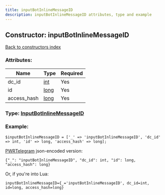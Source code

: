 ```yaml
---
title: inputBotInlineMessageID
description: inputBotInlineMessageID attributes, type and example
---
```

## Constructor: inputBotInlineMessageID  
[Back to constructors index](index.md)



### Attributes:

| Name     |    Type       | Required |
|----------|---------------|----------|
|dc\_id|[int](../types/int.md) | Yes|
|id|[long](../types/long.md) | Yes|
|access\_hash|[long](../types/long.md) | Yes|



### Type: [InputBotInlineMessageID](../types/InputBotInlineMessageID.md)


### Example:

```
$inputBotInlineMessageID = ['_' => 'inputBotInlineMessageID', 'dc_id' => int, 'id' => long, 'access_hash' => long];
```  

[PWRTelegram](https://pwrtelegram.xyz) json-encoded version:

```
{"_": "inputBotInlineMessageID", "dc_id": int, "id": long, "access_hash": long}
```


Or, if you're into Lua:  


```
inputBotInlineMessageID={_='inputBotInlineMessageID', dc_id=int, id=long, access_hash=long}

```


